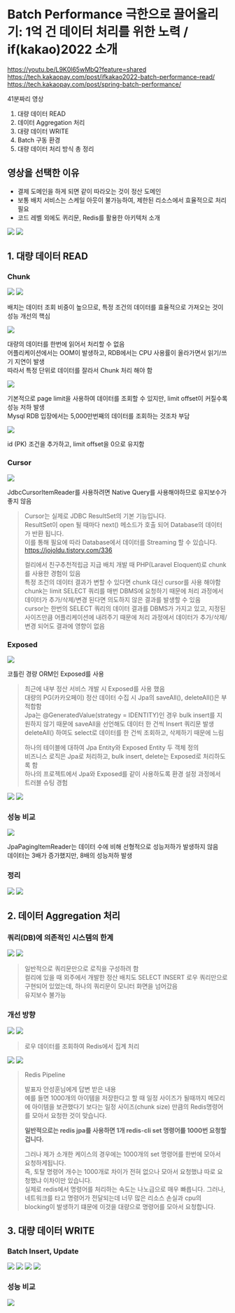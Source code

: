 # Batch Performance 극한으로 끌어올리기: 1억 건 데이터 처리를 위한 노력 / if(kakao)2022 소개

https://youtu.be/L9K0l65wMbQ?feature=shared  
https://tech.kakaopay.com/post/ifkakao2022-batch-performance-read/  
https://tech.kakaopay.com/post/spring-batch-performance/  

41분짜리 영상
1. 대량 데이터 READ
2. 데이터 Aggregation 처리
3. 대량 데이터 WRITE
4. Batch 구동 환경
5. 대량 데이터 처리 방식 총 정리

## 영상을 선택한 이유

- 결제 도메인을 하게 되면 같이 따라오는 것이 정산 도메인
- 보통 배치 서비스는 스케일 아웃이 불가능하여, 제한된 리소스에서 효율적으로 처리 필요
- 코드 레벨 외에도 퀴리문, Redis를 활용한 아키텍처 소개

<img src="https://github.com/junho3/study-book/assets/54342973/d6622e13-da62-4def-8287-9bfa511086e6">

<img src="https://github.com/junho3/study-book/assets/54342973/41a39e58-1567-4283-adb2-0a930dbae6a6">

## 1. 대량 데이터 READ

### Chunk

<img src="https://github.com/junho3/study-book/assets/54342973/2378b621-3442-422c-815e-53b02f77fec3">

<img src="https://github.com/junho3/study-book/assets/54342973/f4300940-a6d5-4117-8779-2be5c1cc122f">

배치는 데이터 조회 비중이 높으므로, 특정 조건의 데이터를 효율적으로 가져오는 것이 성능 개선의 핵심

<img src="https://github.com/junho3/study-book/assets/54342973/98a878ed-7b20-410f-88cb-ddb9312783bb">

대량의 데이터를 한번에 읽어서 처리할 수 없음  
어플리케이션에서는 OOM이 발생하고, RDB에서는 CPU 사용률이 올라가면서 읽기/쓰기 지연이 발생  
따라서 특정 단위로 데이터를 잘라서 Chunk 처리 해야 함  

<img src="https://github.com/junho3/study-book/assets/54342973/ffb1667d-50bd-44bc-87c3-eae440336296">

기본적으로 page limit을 사용하여 데이터를 조회할 수 있지만, limit offset이 커질수록 성능 저하 발생  
Mysql RDB 입장에서는 5,000만번째의 데이터를 조회하는 것조차 부담  

<img src="https://github.com/junho3/study-book/assets/54342973/d2d6612f-cc64-4893-8318-9273bd3a8aa6">

id (PK) 조건을 추가하고, limit offset을 0으로 유지함  

### Cursor

<img src="https://github.com/junho3/study-book/assets/54342973/dee17cbc-08a8-4341-9e51-31ddecc7c386">

JdbcCursorItemReader를 사용하려면 Native Query를 사용해야하므로 유지보수가 좋지 않음  

> Cursor는 실제로 JDBC ResultSet의 기본 기능입니다.  
> ResultSet이 open 될 때마다 next() 메소드가 호출 되어 Database의 데이터가 반환 됩니다.  
> 이를 통해 필요에 따라 Database에서 데이터를 Streaming 할 수 있습니다.  
> https://jojoldu.tistory.com/336  
> 
> 컬리에서 친구추천적립금 지급 배치 개발 때 PHP(Laravel Eloquent)로 chunk를 사용한 경험이 있음  
> 특정 조건의 데이터 결과가 변할 수 있다면 chunk 대신 cursor를 사용 해야함  
> chunk는 limit SELECT 쿼리를 매번 DBMS에 요청하기 때문에 처리 과정에서 데이터가 추가/삭제/변경 된다면 의도하지 않은 결과를 발생할 수 있음  
> cursor는 한번의 SELECT 쿼리의 데이터 결과를 DBMS가 가지고 있고, 지정된 사이즈만큼 어플리케이션에 내려주기 때문에 처리 과정에서 데이터가 추가/삭제/변경 되어도 결과에 영향이 없음  

### Exposed

<img src="https://github.com/junho3/study-book/assets/54342973/b007a1d5-3ae0-48e4-bc16-4445065873ec">

코틀린 경량 ORM인 Exposed를 사용

> 최근에 내부 정산 서비스 개발 시 Exposed를 사용 했음  
> 대량의 PG(카카오페이) 정산 데이터 수집 시 Jpa의 saveAll(), deleteAll()은 부적합함  
> Jpa는 @GeneratedValue(strategy = IDENTITY)인 경우 bulk insert를 지원하지 않기 때문에 saveAll을 선언해도 데이터 한 건씩 Insert 쿼리문 발생  
> deleteAll() 하여도 select로 데이터를 한 건씩 조회하고, 삭제하기 때문에 느림   
> 
> 하나의 테이블에 대하여 Jpa Entity와 Exposed Entity 두 객체 정의  
> 비즈니스 로직은 Jpa로 처리하고, bulk insert, delete는 Exposed로 처리하도록 함  
> 하나의 프로젝트에서 Jpa와 Exposed를 같이 사용하도록 환경 설정 과정에서 트러블 슈팅 경험  

<img src="https://github.com/junho3/study-book/assets/54342973/5729c799-a5b3-48d5-93bc-93a6a2027a9a">

<img src="https://github.com/junho3/study-book/assets/54342973/06037b11-fb8f-49ee-83ea-482c4e1060d4">

### 성능 비교

<img src="https://github.com/junho3/study-book/assets/54342973/dd144015-78f1-49e4-abba-061bcef2e214">

JpaPagingItemReader는 데이터 수에 비해 선형적으로 성능저하가 발생하지 않음  
데이터는 3배가 증가했지만, 8배의 성능저하 발생  

### 정리

<img src="https://github.com/junho3/study-book/assets/54342973/9d4df6c7-7f71-45a8-ab3e-0eaca55949c4">

<img src="https://github.com/junho3/study-book/assets/54342973/4b24b681-af0c-45e6-bbf0-dfba3e9c28bd">

## 2. 데이터 Aggregation 처리

### 쿼리(DB)에 의존적인 시스템의 한계

<img src="https://github.com/junho3/study-book/assets/54342973/570af69a-6a5b-4dc2-8598-5967280fd3f0">

<img src="https://github.com/junho3/study-book/assets/54342973/6b4ae142-9dd3-4ab4-81d4-ef33c5ec8585">

> 일반적으로 쿼리문만으로 로직을 구성하려 함  
> 컬리에 있을 때 외주에서 개발한 정산 배치도 SELECT INSERT 로우 쿼리만으로 구현되어 있었는데, 하나의 쿼리문이 모니터 화면을 넘어갔음  
> 유지보수 불가능  

### 개선 방향

<img src="https://github.com/junho3/study-book/assets/54342973/b122c1b6-53ce-4421-ace0-84645223cda5">

<img src="https://github.com/junho3/study-book/assets/54342973/7dfab539-cbe6-4fd2-adbc-bff246ecbdb0">

> 로우 데이터를 조회하여 Redis에서 집계 처리  

<img src="https://github.com/junho3/study-book/assets/54342973/278987ba-52ca-4472-949f-04f2165cc769">

<img src="https://github.com/junho3/study-book/assets/54342973/28464a6e-9f81-4030-8bd2-f411cb9633d4">

> Redis Pipeline
> 
> 발표자 안성훈님에게 답변 받은 내용  
> 예를 들면 1000개의 아이템을 저장한다고 할 때 일정 사이즈가 될때까지 메모리에 아이템을 보관했다기 보다는 일정 사이즈(chunk size) 만큼의 Redis명령어를 모아서 요청한 것이 맞습니다.
>
> <b>일반적으로는 redis jpa를 사용하면 1개 redis-cli set 명령어를 1000번 요청할겁니다.</b>
>
> 그러나 제가 소개한 케이스의 경우에는 1000개의 set 명령어를 한번에 모아서 요청하게됩니다.  
> 즉, 토탈 명령어 개수는 1000개로 차이가 전혀 없으나 모아서 요청했냐 따로 요청했냐 이차이만 있습니다.  
> 실제로 redis에서 명령어를 처리하는 속도는 나노급으로 매우 빠릅니다. 그러나, 네트워크를 타고 명령어가 전달되는데 너무 많은 리소스 손실과 cpu의 blocking이 발생하기 떄문에 이것을 대량으로 명령어를 모아서 요청합니다.


## 3. 대량 데이터 WRITE

### Batch Insert, Update

<img src="https://github.com/junho3/study-book/assets/54342973/58679117-805a-4797-9f6b-164f47e90a28">

<img src="https://github.com/junho3/study-book/assets/54342973/562d444c-0d65-4d94-a4c5-6607b8dd57fd">

<img src="https://github.com/junho3/study-book/assets/54342973/3447df08-5ac4-4ced-a9a2-e5f5b964ef63">

<img src="https://github.com/junho3/study-book/assets/54342973/0dbedd3e-ebbe-4e96-b1c2-b39141847a1f">

### 성능 비교

<img src="https://github.com/junho3/study-book/assets/54342973/49c44cda-c8d0-4ad9-9b5e-f164c1aa258d">


